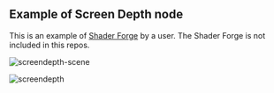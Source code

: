 ## Example of Screen Depth node

This is an example of [Shader Forge](https://www.assetstore.unity3d.com/#!/content/14147?aid=1100lK2n&pubref=github) by a user.
The Shader Forge is not included in this repos.

![screendepth-scene](https://user-images.githubusercontent.com/134377/30146237-de7b85a4-93d1-11e7-88bf-b276a8e06269.png)

![screendepth](https://user-images.githubusercontent.com/134377/30146242-eba58b3a-93d1-11e7-9b08-811d8e9fe581.png)